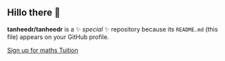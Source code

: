 ## Hillo there 👋

**tanheedr/tanheedr** is a ✨ _special_ ✨ repository because its `README.md` (this file) appears on your GitHub profile.

[Sign up for maths Tuition](https://www.curomaths.co.uk/home)

